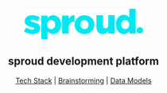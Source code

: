 <p align="center">
  <img width="240" src="sproud-logo.png">
</p>

<h2 align="center">sproud development platform</h2>

<p align="center">
  <a href="/docs/stack.md">Tech Stack</a> | <a href="/docs/ideas.md">Brainstorming</a> | <a href="/docs/models.md">Data Models</a>
</p>
